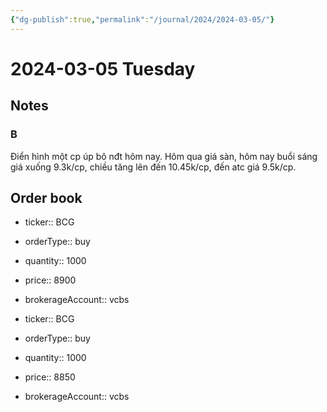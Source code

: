 ```yaml
---
{"dg-publish":true,"permalink":"/journal/2024/2024-03-05/"}
---
```


# 2024-03-05 Tuesday

## Notes

### B

Điển hình một cp úp bô nđt hôm nay. Hôm qua giá sàn, hôm nay buổi sáng giá xuống 9.3k/cp, chiều tăng lên đến 10.45k/cp, đến atc giá 9.5k/cp.

## Order book

- ticker:: BCG
- orderType:: buy
- quantity:: 1000
- price:: 8900
- brokerageAccount:: vcbs

- ticker:: BCG
- orderType:: buy
- quantity:: 1000
- price:: 8850
- brokerageAccount:: vcbs